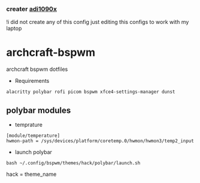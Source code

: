 ### creater [adi1090x](https://github.com/adi1090x)
!i did not create any of this config just editing this configs to work with my laptop  

# archcraft-bspwm
archcraft bspwm dotfiles

- Requirements
```
alacritty polybar rofi picom bspwm xfce4-settings-manager dunst 

```

## polybar modules 

- temprature
```
[module/temperature]
hwmon-path = /sys/devices/platform/coretemp.0/hwmon/hwmon3/temp2_input
```

- launch polybar

```
bash ~/.config/bspwm/themes/hack/polybar/launch.sh

```
hack = theme_name

